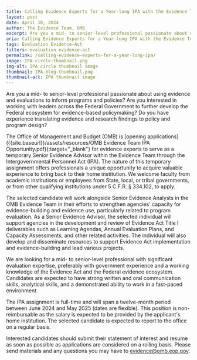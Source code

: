 ```yaml
---
title: Calling Evidence Experts for a Year-long IPA with the Evidence Team
layout: post
date: April 10, 2024
author: The Evidence Team, OMB
excerpt: Are you a mid- to senior-level professional passionate about using evidence and evaluations to inform programs and policies...
aria: Calling Evidence Experts for a Year-long IPA with the Evidence Team
tags: Evaluation Evidence-Act
filters: evaluation evidence-act
permalink: /calling-evidence-experts-for-a-year-long-ipa/
image: IPA-circle-thumbnail.png
img-alt: IPA circle thumbnail image
thumbnail: IPA-blog-thumbnail.png
thumbnail-alt: IPA thumbnail image
---
```


Are you a mid- to senior-level professional passionate about using evidence and evaluations to inform programs and policies? Are you interested in working with leaders across the Federal Government to further develop the Federal ecosystem for evidence-based policymaking? Do you have experience translating evidence and research findings to policy and program design?

The Office of Management and Budget (OMB) is [opening applications]({{site.baseurl}}/assets/resources/OMB Evidence Team IPA Opportunity.pdf){:target="_blank"} for evidence experts to serve as a temporary Senior Evidence Advisor within the Evidence Team through the Intergovernmental Personnel Act (IPA). The nature of this temporary assignment offers professionals a unique opportunity to acquire valuable experience to bring back to their home institution. We welcome faculty from academic institutions or employees from State, local, or tribal governments, or from other qualifying institutions under 5 C.F.R. § 334.102, to apply.

The selected candidate will work alongside Senior Evidence Analysts in the OMB Evidence Team in their efforts to strengthen agencies' capacity for evidence-building and evidence use, particularly related to program evaluation. As a Senior Evidence Advisor, the selected individual will support agencies in the development and review of Evidence Act Title I deliverables such as Learning Agendas, Annual Evaluation Plans, and Capacity Assessments, and other related activities. The individual will also develop and disseminate resources to support Evidence Act implementation and evidence-building and lead various projects.

We are looking for a mid- to senior-level professional with significant evaluation expertise, preferably with government experience and a working knowledge of the Evidence Act and the Federal evidence ecosystem. Candidates are expected to have strong written and oral communication skills, analytical skills, and a demonstrated ability to work in a fast-paced environment.

The IPA assignment is full-time and will span a twelve-month period between June 2024 and May 2025 (dates are flexible). This position is non-reimbursable as the salary is expected to be provided by the applicant's home institution. The selected candidate is expected to report to the office on a regular basis.

Interested candidates should submit their statement of interest and resume as soon as possible as applications are considered on a rolling basis. Please send materials and any questions you may have to <evidence@omb.eop.gov>.